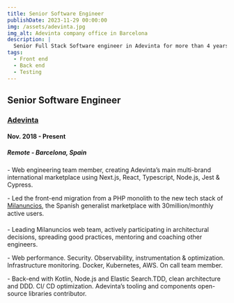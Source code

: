 ```yaml
---
title: Senior Software Engineer
publishDate: 2023-11-29 00:00:00
img: /assets/adevinta.jpg
img_alt: Adevinta company office in Barcelona
description: |
  Senior Full Stack Software engineer in Adevinta for more than 4 years. Building performant marketplaces for international markets.
tags:
  - Front end
  - Back end
  - Testing
---
```


## Senior Software Engineer

### <a href="https://www.adevinta.com/">Adevinta</a>

#### Nov. 2018 - Present

##### Remote - Barcelona, Spain

­- Web engineering team member, creating Adevinta’s main multi-brand international marketplace using Next.js, React, Typescript, Node.js, Jest & Cypress.

­- Led the front-end migration from a PHP monolith to the new tech stack of <a href="www.milanuncios.com">Milanuncios</a>, the Spanish generalist marketplace with 30million/monthly active users.

­- Leading Milanuncios web team, actively participating in architectural decisions, spreading good practices, mentoring and coaching other engineers.

­- Web performance. Security. Observability, instrumentation & optimization. Infrastructure monitoring. Docker, Kubernetes, AWS. On call team member.

­- Back-end with Kotlin, Node.js and Elastic Search.TDD, clean architecture and DDD. CI/ CD optimization. Adevinta’s tooling and components open-source libraries contributor.
